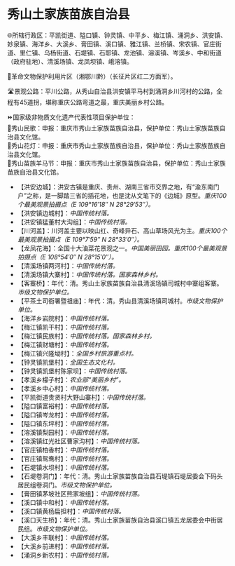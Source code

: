 # 秀山土家族苗族自治县  
🌐所辖行政区：平凯街道、隘口镇、钟灵镇、中平乡、梅江镇、涌洞乡、洪安镇、妙泉镇、海洋乡、大溪乡、膏田镇、溪口镇、雅江镇、兰桥镇、宋农镇、官庄街道、里仁镇、乌杨街道、石堤镇、石耶镇、龙池镇、溶溪镇、岑溪乡、中和街道（政府驻地）、清溪场镇、龙凤坝镇、峨溶镇。  
  
🚩革命文物保护利用片区（湘鄂川黔）（长征片区红二方面军）。  
  
🛣️景观公路：平川公路，从秀山自治县洪安镇平马村到涌洞乡川河村的公路，全程有45道拐，堪称重庆公路弯道之最，重庆美丽乡村公路。  
  
⏩国家级非物质文化遗产代表性项目保护单位：  
🔸秀山民歌：申报：重庆市秀山土家族苗族自治县，保护单位：秀山土家族苗族自治县文化馆。  
🔸秀山花灯：申报：重庆市秀山土家族苗族自治县，保护单位：秀山土家族苗族自治县文化馆。  
🔸秀山苗族羊马节：申报：重庆市秀山土家族苗族自治县，保护单位：秀山土家族苗族自治县文化馆。  
  
* 【洪安边城】：洪安古镇是重庆、贵州、湖南三省市交界之地，有“渝东南门户”之称，是一脚踏三省的插花地，也是沈从文笔下的《边城》原型。*重庆100个最美观景拍摄点（E 109°16′18″ N 28°29′53″）。*
* 【洪安镇边城村】：*中国传统村落。*
* 【洪安镇猛董村大沟组】：*中国传统村落。*
* 【川河盖】：川河盖主要以映山红、奇峰异石、高山草场风光为主。*重庆100个最美观景拍摄点（E 109°7′59″ N 28°33′0″）。*
* 【龙凤花海】：全国十大油菜花景观之一。*中国美丽田园。重庆100个最美观景拍摄点（E 108°54′0″ N 28°15′0″）。*
* 【清溪场镇两河村】：*中国传统村落。*
* 【清溪场镇大寨村】：*中国传统村落。国家森林乡村。*
* 【客寨桥】：年代：清。秀山土家族苗族自治县清溪场镇司城村中寨组客寨。*市级文物保护单位。*  
* 【平茶土司衙署暨祖庙】：年代：清。秀山县清溪场镇司城村。*市级文物保护单位。*  
* 【海洋乡岩院村】：*中国传统村落。*
* 【梅江镇凯干村】：*中国传统村落。*
* 【梅江镇民族村】：*中国传统村落。国家森林乡村。*
* 【梅江镇财塘村】：*中国传统村落。*
* 【梅江镇兴隆坳村】：*全国乡村旅游重点村。*  
* 【钟灵镇凯堡村】：*全国生态文化村。*
* 【钟灵镇凯堡村陈家坝】：*中国传统村落。*
* 【孝溪乡檬子村】：*农业部“美丽乡村”。*
* 【孝溪乡中心村】：*中国传统村落。*
* 【平凯街道贵贤村大野山寨村】：*中国传统村落。*
* 【隘口镇富裕村】：*中国传统村落。*
* 【隘口镇岑龙村】：*中国传统村落。*
* 【隘口镇东坪村】：*中国传统村落。*
* 【溶溪镇梨园村】：*中国传统村落。*  
* 【溶溪镇红光社区曹家沟村】：*中国传统村落。*
* 【官庄镇柏香村】：*中国传统村落。*
* 【官庄镇鸳鸯村】：*中国传统村落。*
* 【石堤镇水坝村】：*中国传统村落。*
* 【石堤卷洞门】：年代：清。秀山土家族苗族自治县石堤镇石堤居委会下码头居民组卷洞门。*市级文物保护单位。*  
* 【膏田镇茅坡社区熊家坡组】：*中国传统村落。*
* 【溪口镇中和村】：*中国传统村落。*  
* 【溪口镇黄杨扁担村】：*中国传统村落。*
* 【溪口天生桥】：年代：清。秀山土家族苗族自治县溪口镇五龙居委会中街居民组。*市级文物保护单位。*  
* 【大溪乡丰联村】：*中国传统村落。*  
* 【大溪乡前进村】：*中国传统村落。*
* 【涌洞乡新农村】：*中国传统村落。*  
